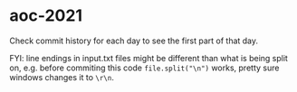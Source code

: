 # aoc-2021

Check commit history for each day to see the first part of that day.

FYI: line endings in input.txt files might be different than what is being split on, e.g. before commiting this code `file.split("\n")` works, pretty sure windows changes it to `\r\n`.
